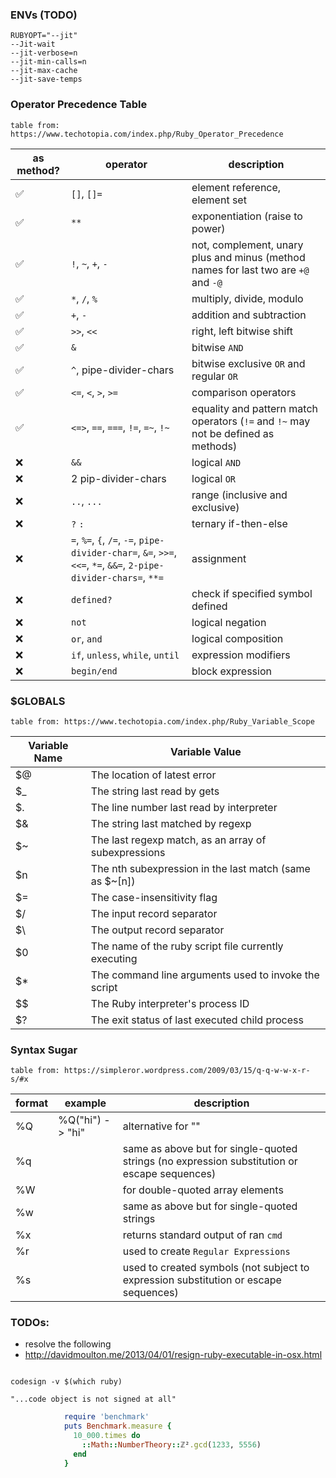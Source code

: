 
### ENVs (TODO)

```
RUBYOPT="--jit"
--Jit-wait
--jit-verbose=n
--jit-min-calls=n
--jit-max-cache
--jit-save-temps
```

### Operator Precedence Table

`table from: https://www.techotopia.com/index.php/Ruby_Operator_Precedence`

| as method? | operator | description |
| --- | --- | --- |
| ✅ | `[]`, `[]=`              | element reference, element set |
| ✅ | `**`                     | exponentiation (raise to power) |
| ✅ | `!`, `~`, `+`, `-`       | not, complement, unary plus and minus (method names for last two are `+@` and `-@` |
| ✅ | `*`, `/`, `%`            | multiply, divide, modulo |
| ✅ | `+`, `-`                 | addition and subtraction |
| ✅ | `>>`, `<<`               | right, left bitwise shift |
| ✅ | `&`                      | bitwise `AND` |
| ✅ | `^`, pipe-divider-chars  | bitwise exclusive `OR` and regular `OR` |
| ✅ | `<=`, `<`, `>`, `>=`     | comparison operators |
| ✅ | `<=>`, `==`, `===`, `!=`, `=~`, `!~` | equality and pattern match operators (`!=` and `!~` may not be defined as methods) |
| ❌ | `&&`                     | logical `AND` |
| ❌ | 2 pip-divider-chars      | logical `OR` |
| ❌ | `..`, `...`              | range (inclusive and exclusive) |
| ❌ | `?` `:`                  | ternary if-then-else |
| ❌ | `=`, `%=`, `{`, `/=`, `-=`, `pipe-divider-char=`, `&=`, `>>=`, `<<=`, `*=`, `&&=`, `2-pipe-divider-chars=`, `**=` | assignment |
| ❌ | `defined?`                | check if specified symbol defined |
| ❌ | `not`                    | logical negation |
| ❌ | `or`, `and`              | logical composition |
| ❌ | `if`, `unless`, `while`, `until` | expression modifiers |
| ❌ | `begin/end`              | block expression |

### $GLOBALS

`table from: https://www.techotopia.com/index.php/Ruby_Variable_Scope`

| Variable Name | Variable Value |
| ------------- | -------------- |
| $@ | The location of latest error |
| $_ | The string last read by gets |
| $. | The line number last read by interpreter |
| $& | The string last matched by regexp |
| $~ | The last regexp match, as an array of subexpressions |
| $n | The nth subexpression in the last match (same as $~[n]) |
| $= | The case-insensitivity flag |
| $/ | The input record separator |
| $\ | The output record separator |
| $0 | The name of the ruby script file currently executing |
| $* | The command line arguments used to invoke the script |
| $$ | The Ruby interpreter's process ID |
| $? | The exit status of last executed child process |

### Syntax Sugar

`table from: https://simpleror.wordpress.com/2009/03/15/q-q-w-w-x-r-s/#x`

| format | example | description |
| --- | --- | --- |
| %Q | %Q("hi") -> \"hi\" | alternative for "" |
| %q | | same as above but for single-quoted strings (no expression substitution or escape sequences) |
| %W | | for double-quoted array elements |
| %w | | same as above but for single-quoted strings |
| %x | | returns standard output of ran `cmd` |
| %r | | used to create `Regular Expressions` |
| %s | | used to created symbols (not subject to expression substitution or escape sequences) |

### TODOs:

 * resolve the following
 * http://davidmoulton.me/2013/04/01/resign-ruby-executable-in-osx.html
 
```

codesign -v $(which ruby)

"...code object is not signed at all"
```

```ruby
            require 'benchmark'
            puts Benchmark.measure {
              10_000.times do
                ::Math::NumberTheory::ℤ².gcd(1233, 5556)
              end
            }
```
